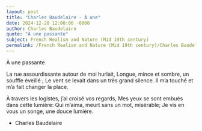 ```yaml
---
layout: post
title: "Charles Baudelaire - À une"
date: 2024-12-28 12:00:00 -0000
author: Charles Baudelaire
quote: "À une passante"
subject: French Realism and Nature (Mid 19th century)
permalink: /French Realism and Nature (Mid 19th century)/Charles Baudelaire/Charles Baudelaire - À une
---
```


À une passante

La rue assourdissante autour de moi hurlait,
Longue, mince et sombre, un souffle éveillé ;
Le vent se levait dans un très grand silence.
Il m’a touché et m’a fait changer la place.

À travers les logistes, j’ai croisé vos regards,
Mes yeux se sont embués dans cette lumière:
Qui m’aima, meurt sans un mot, misérable;
Je vis en vous un songe, une douce lumière.

- Charles Baudelaire
